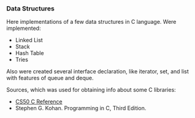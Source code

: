 ### Data Structures
Here implementations of a few data structures in C language. Were implemented:
 * Linked List
 * Stack
 * Hash Table
 * Tries

Also were created several interface declaration, like iterator, set, and list with features of queue and deque. 

Sources, which was used for obtaining info about some C libraries:
 * [CS50 C Reference](https://reference.cs50.net)
 * Stephen G. Kohan. Programming in C, Third Edition.
